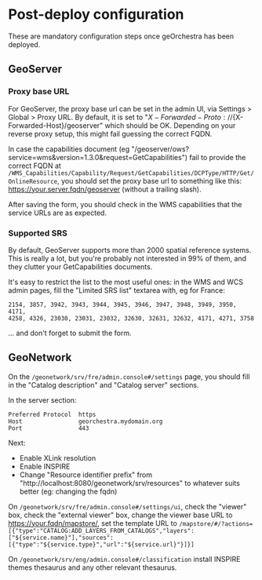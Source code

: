 # Post-deploy configuration

These are mandatory configuration steps once geOrchestra has been deployed.

## GeoServer

### Proxy base URL

For GeoServer, the proxy base url can be set in the admin UI, via Settings > Global > Proxy URL.
By default, it is set to "${X-Forwarded-Proto}://${X-Forwarded-Host}/geoserver" which should be OK.
Depending on your reverse proxy setup, this might fail guessing the correct FQDN.

In case the capabilities document (eg "/geoserver/ows?service=wms&version=1.3.0&request=GetCapabilities") fail to provide the correct FQDN at `/WMS_Capabilities/Capability/Request/GetCapabilities/DCPType/HTTP/Get/OnlineResource`, you should set the proxy base url to something like this: https://your.server.fqdn/geoserver (without a trailing slash).

After saving the form, you should check in the WMS capabilities that the service URLs are as expected.


### Supported SRS

By default, GeoServer supports more than 2000 spatial reference systems.  
This is really a lot, but you're probably not interested in 99% of them, and they clutter your GetCapabilities documents.

It's easy to restrict the list to the most useful ones: in the WMS and WCS admin pages, fill the "Limited SRS list" textarea with, eg for France:
```
2154, 3857, 3942, 3943, 3944, 3945, 3946, 3947, 3948, 3949, 3950, 4171, 
4258, 4326, 23030, 23031, 23032, 32630, 32631, 32632, 4171, 4271, 3758
```
... and don't forget to submit the form.


## GeoNetwork

On the  ```/geonetwork/srv/fre/admin.console#/settings``` page, you should fill in the "Catalog description" and "Catalog server" sections.  

In the server section:
```
Preferred Protocol  https
Host                georchestra.mydomain.org
Port                443     
```

Next:
 * Enable XLink resolution
 * Enable INSPIRE
 * Change "Resource identifier prefix" from "http://localhost:8080/geonetwork/srv/resources" to whatever suits better (eg: changing the fqdn)


On `/geonetwork/srv/fre/admin.console#/settings/ui`, check the "viewer" box, check the "external viewer" box, change the viewer base URL to https://your.fqdn/mapstore/, set the template URL to `/mapstore/#/?actions=[{"type":"CATALOG:ADD_LAYERS_FROM_CATALOGS","layers":["${service.name}"],"sources":[{"type":"${service.type}","url":"${service.url}"}]}]`


On `/geonetwork/srv/eng/admin.console#/classification` install INSPIRE themes thesaurus and any other relevant thesaurus.

